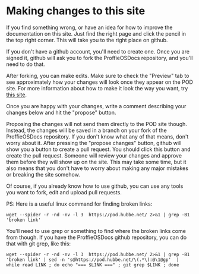 # Making changes to this site

If you find something wrong, or have an idea for how to improve
the documentation on this site. Just find the right page and
click the pencil in the top right corner. This will take you to the
right place on github.

If you don't have a github account, you'll need to create one. Once you are
signed it, github will ask you to fork the ProffieOSDocs repository, and
you'll need to do that.

After forking, you can make edits. Make sure to check the "Preview" tab to
see approximately how your changes will look once they appear on the POD site.
For more information about how to make it look the way you want, try [this site](https://www.markdownguide.org/tools/github-pages/).


Once you are happy with your changes, write a comment describing your changes
below and hit the "propose" button.

Proposing the changes will not send them directly to the POD site though.
Instead, the changes will be saved in a branch on your fork of the ProffieOSDocs repository.
If you don't know what any of that means, don't worry about it.
After pressing the "propose changes" button, github will show you a button to create a pull request. You should click this
button and create the pull request. Someone will review your changes and approve them
before they will show up on the site. This may take some time, but it also means that
you don't have to worry about making any major mistakes or breaking the site somehow.

Of course, if you already know how to use github, you can use any tools you want to fork, edit and upload pull requests.

PS: Here is a useful linux command for finding broken links:

```
wget --spider -r -nd -nv -l 3  https://pod.hubbe.net/ 2>&1 | grep -B1 'broken link'
```

You'll need to use grep or something to find where the broken links come from though.
If you have the ProffieOSDocs github repository, you can do that with git grep, like this:

```
wget --spider -r -nd -nv -l 3  https://pod.hubbe.net/ 2>&1 | grep -B1 'broken link' | sed -n 's@https://pod.hubbe.net/\(.*\):@\1@gp'  | while read LINK ; do echo "=== $LINK ===" ; git grep $LINK ; done
```
